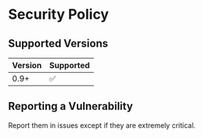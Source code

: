 # Security Policy

## Supported Versions

| Version | Supported          |
| ------- | ------------------ |
| 0.9+   | :white_check_mark: |

## Reporting a Vulnerability

Report them in issues except if they are extremely critical.
